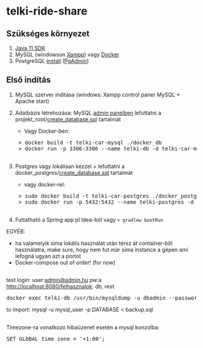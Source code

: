 # telki-ride-share

## Szükséges környezet
1. <a href="https://www.oracle.com/java/technologies/javase-jdk11-downloads.html">Java 11 SDK</a>
2. MySQL (windowson <a href="https://www.apachefriends.org/hu/download.html" >Xampp</a>) vagy <a href="https://docs.docker.com/get-docker/">Docker</a>
3. PostgreSQL <a href="https://www.2ndquadrant.com/en/blog/pginstaller-install-postgresql/">install</a> (<a href="https://www.pgadmin.org/download/">PgAdmin</a>)

## Első indítás
1. MySQL szerver indítása (windows: Xampp control paner MySQL + Apache start)
2. Adatbázis létrehozása: MySQL <a href="http://localhost/phpmyadmin/server_sql.php">admin panelben</a>
 lefuttatni a projekt_root/[create_database.sql](create_databse.sql) tartalmát
 	- Vagy Docker-ben: 
	<pre>
	> docker build -t telki-car-mysql ./docker_db
	> docker run -p 3306:3306 --name telki-db -d telki-car-mysql
	</pre>
3. Postgres vagy lokálisan kézzel + lefuttatni a docker_postgres/[create_database.sql](create_databse.sql) tartalmát
    - vagy docker-rel:
	<pre>
	> sudo docker build -t telki-car-postgres ./docker_postgres
	> sudo docker run -p 5432:5432 --name telki-postgres -d telki-car-postgres
	</pre>
		
4. Futtatható a Spring app pl Idea-ból vagy `> gradlew bootRun`

EGYÉB:
- ha valamelyik sima lokális használat után térsz át container-ből használatra, make sure, hogy nem fut már sima instance a gépen ami lefogná ugyan azt a portot
- Docker-compose out of order! (for now)
##
test login: user:admin@admin.hu pw:a
<br> <a href="http://localhost:8080/felhasznalok">http://localhost:8080/felhasznalok</a>: db, rest

<pre>
docker exec telki-db /usr/bin/mysqldump -u dbadmin --password=dbadmin --no-tablespaces ride_share > backup_timestamp/version.sql
</pre>
to import: mysql -u mysql_user -p DATABASE < backup.sql

##
Timezone-ra vonatkozó hibaüzenet esetén a mysql konzolba:
<pre>
SET GLOBAL time_zone = '+1:00';
</pre>
